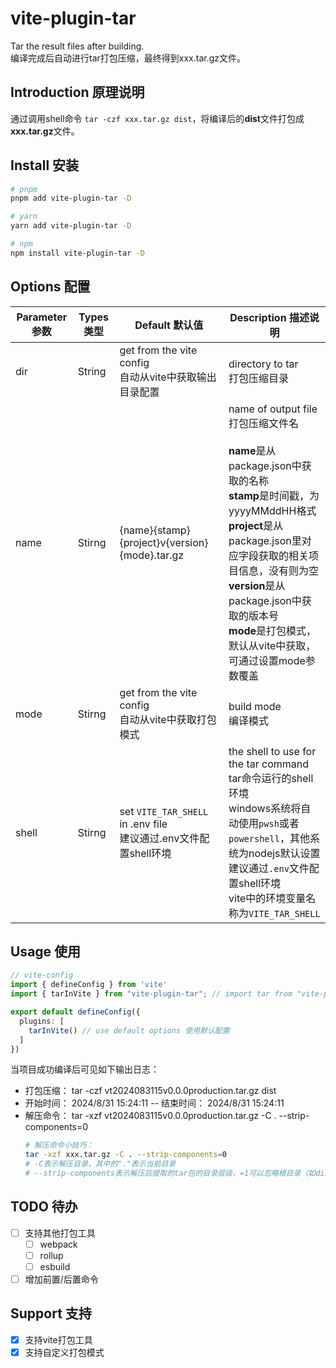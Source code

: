 # vite-plugin-tar
Tar the result files after building.   
编译完成后自动进行tar打包压缩，最终得到xxx.tar.gz文件。

## Introduction 原理说明 
通过调用shell命令 `tar -czf xxx.tar.gz dist`，将编译后的**dist**文件打包成**xxx.tar.gz**文件。

## Install 安装

```bash
# pnpm
pnpm add vite-plugin-tar -D

# yarn
yarn add vite-plugin-tar -D

# npm
npm install vite-plugin-tar -D
```

## Options 配置
| Parameter 参数  | Types  类型               | Default 默认值                    | Description  描述说明
| ---------- | --------------------- | --------------------------- | ------------
|dir         | String                | get from the vite config<br/>自动从vite中获取输出目录配置 | directory to tar<br/>打包压缩目录
|name        | Stirng                | {name}{stamp}{project}v{version}{mode}.tar.gz | name of output file<br/>打包压缩文件名<br/><br/>**name**是从package.json中获取的名称<br/>**stamp**是时间戳，为yyyyMMddHH格式<br/>**project**是从package.json里对应字段获取的相关项目信息，没有则为空<br/>**version**是从package.json中获取的版本号<br/>**mode**是打包模式，默认从vite中获取，可通过设置mode参数覆盖
|mode        | Stirng                | get from the vite config<br/>自动从vite中获取打包模式 | build mode<br/>编译模式
|shell       | Stirng                | set `VITE_TAR_SHELL` in .env file<br/>建议通过.env文件配置shell环境 | the shell to use for the tar command<br/>tar命令运行的shell环境<br/>windows系统将自动使用`pwsh`或者`powershell`，其他系统为nodejs默认设置<br/>建议通过`.env`文件配置shell环境<br/>vite中的环境变量名称为`VITE_TAR_SHELL`


## Usage 使用
``` ts
// vite-config
import { defineConfig } from 'vite'
import { tarInVite } from "vite-plugin-tar"; // import tar from "vite-plugin-tar";

export default defineConfig({
  plugins: [
    tarInVite() // use default options 使用默认配置
  ]
})
```
当项目成功编译后可见如下输出日志：   
+ 打包压缩： tar -czf vt2024083115v0.0.0production.tar.gz dist   
+ 开始时间： 2024/8/31 15:24:11 -- 结束时间： 2024/8/31 15:24:11   
+ 解压命令： tar -xzf vt2024083115v0.0.0production.tar.gz -C . --strip-components=0 
  ```bash
  # 解压命令小技巧：
  tar -xzf xxx.tar.gz -C . --strip-components=0
  # -C表示解压目录，其中的"."表示当前目录
  # --strip-components表示解压后提取的tar包的目录层级，=1可以忽略根目录（如dist目录），直接得到其子文件夹和文件
  ```

## TODO 待办
- [ ] 支持其他打包工具
  - [ ] webpack
  - [ ] rollup
  - [ ] esbuild
- [ ] 增加前置/后置命令

## Support 支持
- [x] 支持vite打包工具
- [x] 支持自定义打包模式
